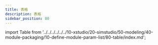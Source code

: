 ```yaml
---
title: 表格
description: 表格
sidebar_position: 80
---
```


import Table from '../../../../../../10-xstudio/20-simstudio/50-modeling/40-module-packaging/10-define-module-param-list/80-table/index.md';

<Table />